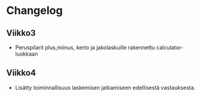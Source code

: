 # Changelog

## Viikko3

- Peruspilarit plus,miinus, kerto ja jakolaskuille rakennettu calculator-luokkaan

## Viikko4

- Lisätty toiminnallisuus laskemisen jatkamiseen edellisestä vastauksesta.
